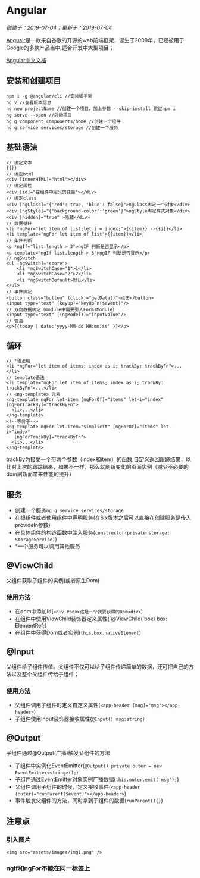 # Angular

*创建于：2019-07-04；更新于：2019-07-04*

[Angualr](https://angular.io/)是一款来自谷歌的开源的web前端框架，诞生于2009年，已经被用于Google的多款产品当中,适合开发中大型项目；

[Angular中文文档](https://angular.cn/)

## 安装和创建项目

```
npm i -g @angular/cli //安装脚手架
ng v //查看版本信息
ng new projectName //创建一个项目，加上参数 --skip-install 跳过npm i
ng serve --open //启动项目
ng g component components/home //创建一个组件
ng g service services/storage //创建一个服务
```

## 基础语法

```
// 绑定文本
{{}}
// 绑定html
<div [innerHTML]="html"></div>
// 绑定属性
<div [id]="在组件中定义的变量"></div>
// 绑定class
<div [ngClass]="{'red': true, 'blue': false}">ngClass绑定一个对象</div>
<div [ngStyle]="{'background-color':'green'}">ngStyle绑定样式对象</div>
<div [hidden]="true" >隐藏</div>
// 数据循环
<li *ngFor="let item of list;let i = index;">{{item}} --{{i}}</li>
<li template="ngFor let item of list">{{item}}</li>
// 条件判断
<p *ngIf="list.length > 3">ngIF 判断是否显示</p>
<p template="ngIf list.length > 3">ngIF 判断是否显示</p>
// ngSwitch
<ul [ngSwitch]="score">
    <li *ngSwitchCase="1">1</li>
    <li *ngSwitchCase="2">2</li>
    <li *ngSwitchDefault>默认</li>
</ul>
// 事件绑定
<button class="button" (click)="getData()">点击</button>
<input type="text" (keyup)="keyUpFn($event)"/>
// 双向数据绑定（module中需要引入FormsModule）
<input type="text" [(ngModel)]="inputValue"/>
// 管道
<p>{{today | date:'yyyy-MM-dd HH:mm:ss' }}</p>
```

## 循环

```
// *语法糖
<li *ngFor="let item of items; index as i; trackBy: trackByFn">...</li>
// template语法
<li template="ngFor let item of items; index as i; trackBy: trackByFn">...</li>
// <ng-template> 元素
<ng-template ngFor let-item [ngForOf]="items" let-i="index" [ngForTrackBy]="trackByFn">
  <li>...</li>
</ng-template>
<!--等价于-->
<ng-template ngFor let-item="$implicit" [ngForOf]="items" let-i="index" 
   [ngForTrackBy]="trackByFn">
  <li>...</li>
</ng-template>
```

trackBy为接受一个带两个参数（index和item）的函数,自定义返回跟踪结果，以比对上次的跟踪结果，如果不一样，那么就刷新变化的页面实例（减少不必要的dom刷新而带来性能的提升）

## 服务

- 创建一个服务`ng g service services/storage`
- 在根组件或者使用组件中声明服务(在6.x版本之后可以直接在创建服务是传入provideIn参数)
- 在具体组件的构造函数中注入服务(`constructor(private storage: StorageService)`)
- *一个服务可以调用其他服务

## @ViewChild

父组件获取子组件的实例(或者原生Dom)

### 使用方法

- 在dom中添加Id(`<div #box>这是一个我要获得的Dom<div>`)
- 在组件中使用ViewChild装饰器定义属性(`@ViewChild('box) box: ElementRef;)
- 在组件中获得Dom或者实例(`this.box.nativeElement`)

## @Input

父组件给子组件传值。父组件不仅可以给子组件传递简单的数据，还可把自己的方法以及整个父组件传给子组件；

### 使用方法

- 父组件调用子组件时定义自定义属性(`<app-header [mag]="msg"></app-header>`)
- 子组件使用Input装饰器接收属性(`@Input() msg:string`)

## @Output

子组件通过@Output(广播)触发父组件的方法

- 子组件中实例化EventEmitter(`@Output() private outer = new EventEmitter<string>();`)
- 子组件通过EventEmitter对象实例广播数据(`this.outer.emit('msg');`)
- 父组件调用子组件的时候，定义接收事件(`<app-header (outer)="runParent($event)"></app-header>`)
- 事件触发父组件的方法，同时拿到子组件的数据(`runParent(){}`)

## 注意点

### 引入图片
`<img src="assets/images/img1.png" />`

### ngIf和ngFor不能在同一标签上




